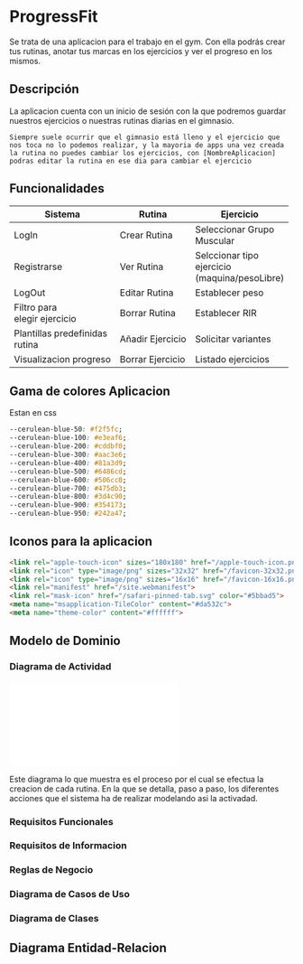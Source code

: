 # ProgressFit
Se trata de una aplicacion para el trabajo en el gym. Con ella podrás crear tus rutinas, anotar tus marcas en los ejercicios y ver el progreso en los mismos.

## Descripción
La aplicacion cuenta con un inicio de sesión con la que podremos guardar nuestros ejercicios o nuestras rutinas diarias en el gimnasio.<br>

```
Siempre suele ocurrir que el gimnasio está lleno y el ejercicio que nos toca no lo podemos realizar, y la mayoria de apps una vez creada la rutina no puedes cambiar los ejercicios, con [NombreAplicacion] podras editar la rutina en ese dia para cambiar el ejercicio
```
## Funcionalidades

|Sistema|Rutina|Ejercicio|
|--------|--------|--------|
|LogIn      |Crear Rutina|Seleccionar Grupo<br>Muscular |
|Registrarse|Ver Rutina|Selccionar tipo<br>ejercicio<br>(maquina/pesoLibre)|
|LogOut     |Editar Rutina|Establecer peso|
|Filtro para <br>elegir ejercicio|Borrar Rutina|Establecer RIR|
|Plantillas predefinidas<br>rutina|Añadir Ejercicio|Solicitar variantes|
|Visualizacion progreso|Borrar Ejercicio|Listado ejercicios|

## Gama de colores Aplicacion

Estan en css
```css
--cerulean-blue-50: #f2f5fc;
--cerulean-blue-100: #e3eaf6;
--cerulean-blue-200: #cddbf0;
--cerulean-blue-300: #aac3e6;
--cerulean-blue-400: #81a3d9;
--cerulean-blue-500: #6486cd;
--cerulean-blue-600: #506cc0;
--cerulean-blue-700: #475db3;
--cerulean-blue-800: #3d4c90;
--cerulean-blue-900: #354173;
--cerulean-blue-950: #242a47;
```

## Iconos para la aplicacion



```html
<link rel="apple-touch-icon" sizes="180x180" href="/apple-touch-icon.png">
<link rel="icon" type="image/png" sizes="32x32" href="/favicon-32x32.png">
<link rel="icon" type="image/png" sizes="16x16" href="/favicon-16x16.png">
<link rel="manifest" href="/site.webmanifest">
<link rel="mask-icon" href="/safari-pinned-tab.svg" color="#5bbad5">
<meta name="msapplication-TileColor" content="#da532c">
<meta name="theme-color" content="#ffffff">
```




## Modelo de Dominio
### Diagrama de Actividad
![Crear Rutina](./model/DiagramaCrearRutina.pdf)

Este diagrama lo que muestra es el proceso por el cual se efectua la creacion de cada rutina. En la que se detalla, paso a paso, los diferentes acciones que el sistema ha de realizar modelando asi la activadad.
### Requisitos Funcionales
### Requisitos de Informacion
### Reglas de Negocio
### Diagrama de Casos de Uso
### Diagrama de Clases

## Diagrama Entidad-Relacion